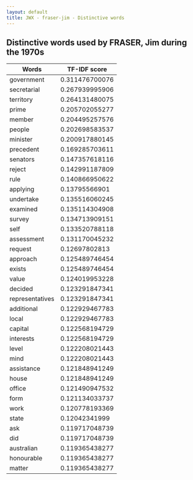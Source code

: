 ```yaml
---
layout: default
title: JWX - fraser-jim - Distinctive words
---
```

## Distinctive words used by FRASER, Jim during the 1970s

| Words | TF-IDF score |
|--------------|----------------|
|government|0.311476700076|
|secretarial|0.267939995906|
|territory|0.264131480075|
|prime|0.205702055277|
|member|0.204495257576|
|people|0.202698583537|
|minister|0.200917880145|
|precedent|0.169285703611|
|senators|0.147357618116|
|reject|0.142991187809|
|rule|0.140866950622|
|applying|0.13795566901|
|undertake|0.135516060245|
|examined|0.135114304908|
|survey|0.134713909151|
|self|0.133520788118|
|assessment|0.131170045232|
|request|0.12697802813|
|approach|0.125489746454|
|exists|0.125489746454|
|value|0.124019953228|
|decided|0.123291847341|
|representatives|0.123291847341|
|additional|0.122929467783|
|local|0.122929467783|
|capital|0.122568194729|
|interests|0.122568194729|
|level|0.122208021443|
|mind|0.122208021443|
|assistance|0.121848941249|
|house|0.121848941249|
|office|0.121490947532|
|form|0.121134033737|
|work|0.120778193369|
|state|0.12042341999|
|ask|0.119717048739|
|did|0.119717048739|
|australian|0.119365438277|
|honourable|0.119365438277|
|matter|0.119365438277|
